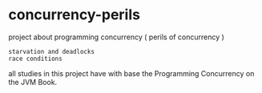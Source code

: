 concurrency-perils
==================

project about programming concurrency ( perils of concurrency ) 

    starvation and deadlocks
    race conditions

all studies in this project have with base the Programming Concurrency on the JVM Book.
